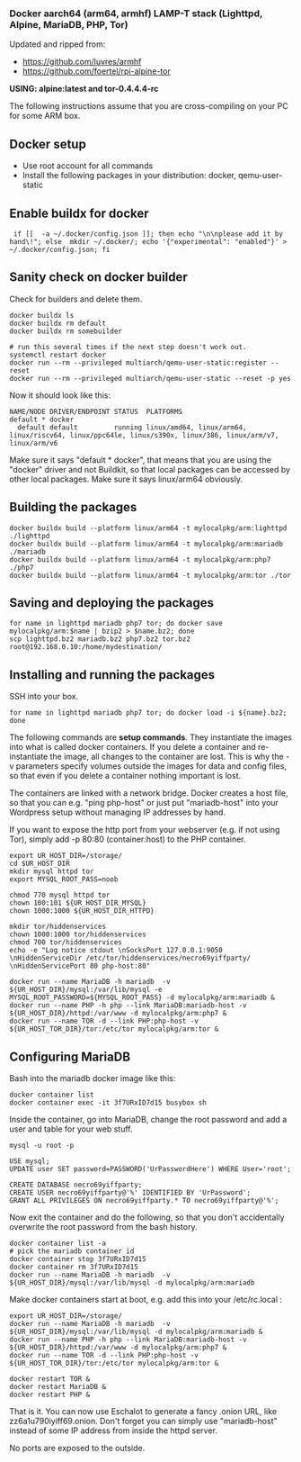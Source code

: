 ### Docker aarch64 (arm64, armhf) LAMP-T stack (Lighttpd, Alpine, MariaDB, PHP, Tor)

Updated and ripped from:
* https://github.com/luvres/armhf
* https://github.com/foertel/rpi-alpine-tor

**USING: alpine:latest and tor-0.4.4.4-rc**

The following instructions assume that you are cross-compiling on your PC for some ARM box.


## Docker setup
* Use root account for all commands
* Install the following packages in your distribution: docker, qemu-user-static


## Enable buildx for docker
```
 if [[  -a ~/.docker/config.json ]]; then echo "\n\nplease add it by hand\!"; else  mkdir ~/.docker/; echo '{"experimental": "enabled"}' > ~/.docker/config.json; fi
```


## Sanity check on docker builder

Check for builders and delete them.
```
docker buildx ls
docker buildx rm default
docker buildx rm somebuilder

# run this several times if the next step doesn't work out.
systemctl restart docker
docker run --rm --privileged multiarch/qemu-user-static:register --reset
docker run --rm --privileged multiarch/qemu-user-static --reset -p yes
```

Now it should look like this:
```
NAME/NODE DRIVER/ENDPOINT STATUS  PLATFORMS
default * docker                  
  default default         running linux/amd64, linux/arm64, linux/riscv64, linux/ppc64le, linux/s390x, linux/386, linux/arm/v7, linux/arm/v6
```

Make sure it says "default * docker", that means that you are using the "docker" driver and not Buildkit, so that local packages can be accessed by other local packages.
Make sure it says linux/arm64 obviously.


## Building the packages
``` 
docker buildx build --platform linux/arm64 -t mylocalpkg/arm:lighttpd ./lighttpd
docker buildx build --platform linux/arm64 -t mylocalpkg/arm:mariadb ./mariadb
docker buildx build --platform linux/arm64 -t mylocalpkg/arm:php7 ./php7
docker buildx build --platform linux/arm64 -t mylocalpkg/arm:tor ./tor
```


## Saving and deploying the packages
 
```
for name in lighttpd mariadb php7 tor; do docker save mylocalpkg/arm:$name | bzip2 > $name.bz2; done
scp lighttpd.bz2 mariadb.bz2 php7.bz2 tor.bz2 root@192.168.0.10:/home/mydestination/
```


## Installing and running the packages

SSH into your box.

```
for name in lighttpd mariadb php7 tor; do docker load -i ${name}.bz2; done
```

The following commands are **setup commands**. They instantiate the images into what is called docker containers. If you delete a container and re-instantiate the image, all changes to the container are lost. This is why the -v parameters specify volumes outside the images for data and config files, so that even if you delete a container nothing important is lost.

The containers are linked with a network bridge. Docker creates a host file, so that you can e.g. "ping php-host" or just put "mariadb-host" into your Wordpress setup without managing IP addresses by hand.

If you want to expose the http port from your webserver (e.g. if not using Tor), simply add -p 80:80 (container:host) to the PHP container.

```
export UR_HOST_DIR=/storage/
cd $UR_HOST_DIR
mkdir mysql httpd tor
export MYSQL_ROOT_PASS=noob

chmod 770 mysql httpd tor
chown 100:101 ${UR_HOST_DIR_MYSQL}
chown 1000:1000 ${UR_HOST_DIR_HTTPD}

mkdir tor/hiddenservices
chown 1000:1000 tor/hiddenservices
chmod 700 tor/hiddenservices
echo -e "Log notice stdout \nSocksPort 127.0.0.1:9050 \nHiddenServiceDir /etc/tor/hiddenservices/necro69yiffparty/ \nHiddenServicePort 80 php-host:80"

docker run --name MariaDB -h mariadb  -v ${UR_HOST_DIR}/mysql:/var/lib/mysql -e MYSQL_ROOT_PASSWORD=${MYSQL_ROOT_PASS} -d mylocalpkg/arm:mariadb &
docker run --name PHP -h php --link MariaDB:mariadb-host -v ${UR_HOST_DIR}/httpd:/var/www -d mylocalpkg/arm:php7 &
docker run --name TOR -d --link PHP:php-host -v ${UR_HOST_TOR_DIR}/tor:/etc/tor mylocalpkg/arm:tor &
```


## Configuring MariaDB

Bash into the mariadb docker image like this:

```
docker container list
docker container exec -it 3f7URxID7d15 busybox sh
```

Inside the container, go into MariaDB, change the root password and add a user and table for your web stuff.

```
mysql -u root -p

USE mysql;
UPDATE user SET password=PASSWORD('UrPasswordHere') WHERE User='root';

CREATE DATABASE necro69yiffparty;
CREATE USER necro69yiffparty@'%' IDENTIFIED BY 'UrPassword';
GRANT ALL PRIVILEGES ON necro69yiffparty.* TO necro69yiffparty@'%';
```

Now exit the container and do the following, so that you don't accidentally overwrite the root password from the bash history.

```
docker container list -a
# pick the mariadb container id
docker container stop 3f7URxID7d15
docker container rm 3f7URxID7d15
docker run --name MariaDB -h mariadb  -v ${UR_HOST_DIR}/mysql:/var/lib/mysql -d mylocalpkg/arm:mariadb 
```

Make docker containers start at boot, e.g. add this into your /etc/rc.local :

```
export UR_HOST_DIR=/storage/
docker run --name MariaDB -h mariadb  -v ${UR_HOST_DIR}/mysql:/var/lib/mysql -d mylocalpkg/arm:mariadb &
docker run --name PHP -h php --link MariaDB:mariadb-host -v ${UR_HOST_DIR}/httpd:/var/www -d mylocalpkg/arm:php7 &
docker run --name TOR -d --link PHP:php-host -v ${UR_HOST_TOR_DIR}/tor:/etc/tor mylocalpkg/arm:tor &

docker restart TOR &
docker restart MariaDB &
docker restart PHP &
```

That is it. You can now use Eschalot to generate a fancy .onion URL, like zz6a1u790iyiff69.onion. Don't forget you can simply use "mariadb-host" instead of some IP address from inside the httpd server.

No ports are exposed to the outside.
